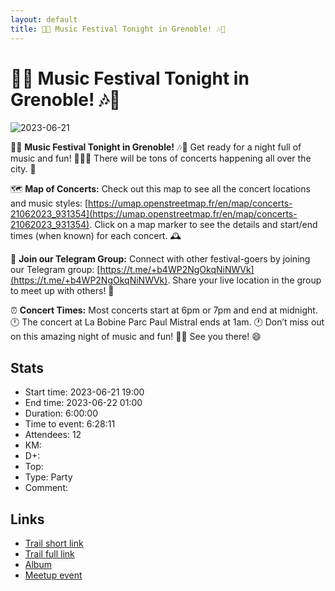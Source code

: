 ```yaml
---
layout: default
title: 🎉🎶 Music Festival Tonight in Grenoble! 🎶🎉
---
```


# 🎉🎶 Music Festival Tonight in Grenoble! 🎶🎉

![2023-06-21](../img/orig/2023-06-21.jpg)

🎉🎶 **Music Festival Tonight in Grenoble!** 🎶🎉
Get ready for a night full of music and fun! 🎸🥁🎤 There will be tons of concerts happening all over the city. 🌃

🗺️ **Map of Concerts:** Check out this map to see all the concert locations and music styles: [https://umap.openstreetmap.fr/en/map/concerts-21062023_931354](https://umap.openstreetmap.fr/en/map/concerts-21062023_931354). Click on a map marker to see the details and start/end times (when known) for each concert. 🕰️

💬 **Join our Telegram Group:** Connect with other festival-goers by joining our Telegram group: [https://t.me/+b4WP2NgOkqNiNWVk](https://t.me/+b4WP2NgOkqNiNWVk). Share your live location in the group to meet up with others! 📍

⏰ **Concert Times:** Most concerts start at 6pm or 7pm and end at midnight. 🕛 The concert at La Bobine Parc Paul Mistral ends at 1am. 🕐
Don’t miss out on this amazing night of music and fun! 🎊🎉 See you there! 😄

## Stats

- Start time: 2023-06-21 19:00
- End time: 2023-06-22 01:00
- Duration: 6:00:00
- Time to event: 6:28:11
- Attendees: 12
- KM: 
- D+: 
- Top: 
- Type: Party
- Comment: 

## Links

- [Trail short link]()
- [Trail full link]()
- [Album](https://binnette.github.io/GacImg2023/)
- [Meetup event](https://www.meetup.com/grenoble-adventure-club-english-french/events/294323411/)

